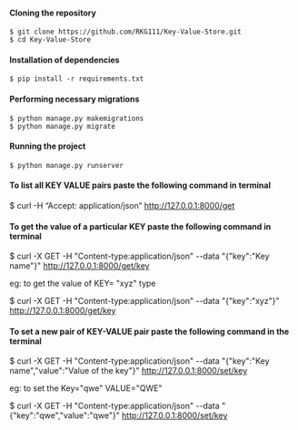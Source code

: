#### Cloning the repository

```
$ git clone https://github.com/RKG111/Key-Value-Store.git
$ cd Key-Value-Store
```

#### Installation of dependencies
```
$ pip install -r requirements.txt
```
#### Performing necessary migrations
```
$ python manage.py makemigrations
$ python manage.py migrate
```
#### Running the project
```
$ python manage.py runserver
```

#### To list all KEY VALUE pairs paste the following command in terminal

$ curl -H “Accept: application/json” http://127.0.0.1:8000/get




#### To get the value of a particular KEY paste the following command in terminal

$ curl -X GET -H "Content-type:application/json" --data "{\"key\":\"Key name\"}" http://127.0.0.1:8000/get/key

eg: to get the value of KEY= "xyz" type

$ curl -X GET -H "Content-type:application/json" --data "{\"key\":\"xyz\"}" http://127.0.0.1:8000/get/key


#### To set a new pair of KEY-VALUE pair paste the following command in the terminal

$ curl -X GET -H "Content-type:application/json" --data "{\"key\":\"Key name\",\"value\":\"Value of the key\"}" http://127.0.0.1:8000/set/key

eg: to set the Key="qwe" VALUE="QWE"

$ curl -X GET -H "Content-type:application/json" --data "{\"key\":\"qwe\",\"value\":\"qwe\"}" http://127.0.0.1:8000/set/key
